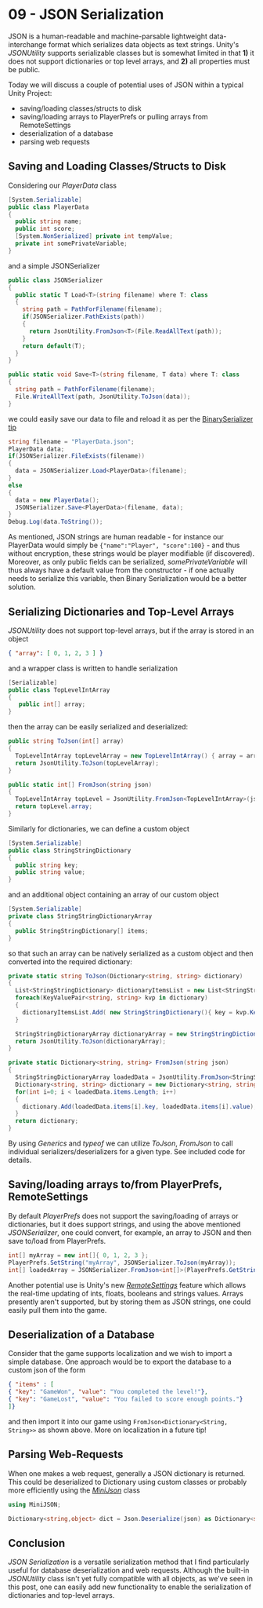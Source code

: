 # 09 - JSON Serialization

JSON is a human-readable and machine-parsable lightweight data-interchange format which serializes data objects as text strings. Unity's *JSONUtility* supports serializable classes but is somewhat limited in that **1)** it does not support dictionaries or top level arrays, and **2)** all properties must be public. 

Today we will discuss a couple of potential uses of JSON within a typical Unity Project:
- saving/loading classes/structs to disk
- saving/loading arrays to PlayerPrefs or pulling arrays from RemoteSettings
- deserialization of a database
- parsing web requests

## Saving and Loading Classes/Structs to Disk

Considering our *PlayerData* class 

```C#
[System.Serializable]
public class PlayerData
{
  public string name;
  public int score;
  [System.NonSerialized] private int tempValue;
  private int somePrivateVariable;
}
```

and a simple JSONSerializer

```C#
public class JSONSerializer
{
  public static T Load<T>(string filename) where T: class
  {
    string path = PathForFilename(filename);
    if(JSONSerializer.PathExists(path))
    {
      return JsonUtility.FromJson<T>(File.ReadAllText(path));
    }
    return default(T);
  }
}

public static void Save<T>(string filename, T data) where T: class
{
  string path = PathForFilename(filename);
  File.WriteAllText(path, JsonUtility.ToJson(data));
}
```

we could easily save our data to file and reload it as per the [BinarySerializer tip](https://github.com/defuncart/50-unity-tips/tree/master/%2307-BinarySerialization)

```C#
string filename = "PlayerData.json";
PlayerData data;
if(JSONSerializer.FileExists(filename))
{
  data = JSONSerializer.Load<PlayerData>(filename);
}
else
{
  data = new PlayerData();
  JSONSerializer.Save<PlayerData>(filename, data);
}
Debug.Log(data.ToString());
```

As mentioned, JSON strings are human readable - for instance our PlayerData would simply be ```{"name":"Player", "score":100}``` - and thus without encryption, these strings would be player modifiable (if discovered). Moreover, as only public fields can be serialized, *somePrivateVariable* will thus always have a default value from the constructor - if one actually needs to serialize this variable, then Binary Serialization would be a better solution.

## Serializing Dictionaries and Top-Level Arrays

*JSONUtility* does not support top-level arrays, but if the array is stored in an object

```json
{ "array": [ 0, 1, 2, 3 ] }
```

and a wrapper class is written to handle serialization

```C#
[Serializable]
public class TopLevelIntArray
{
   public int[] array;
}
```

then the array can be easily serialized and deserialized:

```C#
public string ToJson(int[] array)
{
  TopLevelIntArray topLevelArray = new TopLevelIntArray() { array = array };
  return JsonUtility.ToJson(topLevelArray);
}

public static int[] FromJson(string json)
{
  TopLevelIntArray topLevel = JsonUtility.FromJson<TopLevelIntArray>(json);
  return topLevel.array;
}
```

Similarly for dictionaries, we can define a custom object

```C#
[System.Serializable]
public class StringStringDictionary
{
  public string key;
  public string value;
}
```

and an additional object containing an array of our custom object
   
```C#
[System.Serializable]
private class StringStringDictionaryArray
{
  public StringStringDictionary[] items;
}
```
   
so that such an array can be natively serialized as a custom object and then converted into the required dictionary:

```C#
private static string ToJson(Dictionary<string, string> dictionary)
{
  List<StringStringDictionary> dictionaryItemsList = new List<StringStringDictionary>();
  foreach(KeyValuePair<string, string> kvp in dictionary)
  {
    dictionaryItemsList.Add( new StringStringDictionary(){ key = kvp.Key, value = kvp.Value } );
  }

  StringStringDictionaryArray dictionaryArray = new StringStringDictionaryArray(){ items = dictionaryItemsList.ToArray() };
  return JsonUtility.ToJson(dictionaryArray);
}

private static Dictionary<string, string> FromJson(string json)
{
  StringStringDictionaryArray loadedData = JsonUtility.FromJson<StringStringDictionaryArray>(json);
  Dictionary<string, string> dictionary = new Dictionary<string, string>();
  for(int i=0; i < loadedData.items.Length; i++)
  {
    dictionary.Add(loadedData.items[i].key, loadedData.items[i].value);
  }
  return dictionary;
}
```

By using *Generics* and *typeof* we can utilize *ToJson*, *FromJson* to call individual serializers/deserializers for a given type. See included code for details.

## Saving/loading arrays to/from PlayerPrefs, RemoteSettings

By default *PlayerPrefs* does not support the saving/loading of arrays or dictionaries, but it does support strings, and using the above mentioned *JSONSerializer*, one could convert, for example, an array to JSON and then save to/load from PlayerPrefs.

```C#
int[] myArray = new int[]{ 0, 1, 2, 3 };
PlayerPrefs.SetString("myArray", JSONSerializer.ToJson(myArray));
int[] loadedArray = JSONSerializer.FromJson<int[]>(PlayerPrefs.GetString("myArray"));
```

Another potential use is Unity's new [*RemoteSettings*](https://blogs.unity3d.com/2017/06/02/introducing-remote-settings-update-your-game-in-an-instant/) feature which allows the real-time updating of ints, floats, booleans and strings values. Arrays presently aren't supported, but by storing them as JSON strings, one could easily pull them into the game.

## Deserialization of a Database

Consider that the game supports localization and we wish to import a simple database. One approach would be to export the database to a custom json of the form 

```json
{ "items" : [
{ "key": "GameWon", "value": "You completed the level!"},
{ "key": "GameLost", "value": "You failed to score enough points."}
]}
```

and then import it into our game using ```FromJson<Dictionary<String, String>>``` as shown above. More on localization in a future tip!

## Parsing Web-Requests

When one makes a web request, generally a JSON dictionary is returned. This could be deserialized to Dictionary using custom classes or probably more efficiently using the [*MiniJson*](https://gist.github.com/darktable/1411710) class

```C#
using MiniJSON;

Dictionary<string,object> dict = Json.Deserialize(json) as Dictionary<string,object>;
```

## Conclusion

*JSON Serialization* is a versatile serialization method that I find particularly useful for database deserialization and web requests. Although the built-in *JSONUtility* class isn't yet fully compatible with all objects, as we've seen in this post, one can easily add new functionality to enable the serialization of dictionaries and top-level arrays.